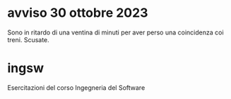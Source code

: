 # avviso 30 ottobre 2023
Sono in ritardo di una ventina di minuti per aver perso una coincidenza coi treni. Scusate.

# ingsw
Esercitazioni del corso Ingegneria del Software
